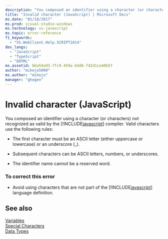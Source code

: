 ```yaml
---
description: "You composed an identifier using a character (or characters) not recognized as valid by the JavaScript compiler."
title: "Invalid character (JavaScript) | Microsoft Docs"
ms.date: "01/18/2017"
ms.prod: visual-studio-windows
ms.technology: vs-javascript
ms.topic: error-reference
f1_keywords: 
  - "VS.WebClient.Help.SCRIPT1014"
dev_langs: 
  - "JavaScript"
  - "TypeScript"
  - "DHTML"
ms.assetid: b6a54a93-7fc9-459a-bdd6-f42d1ce40b5f
author: "mikejo5000"
ms.author: "mikejo"
manager: "ghogen"
---
```

# Invalid character (JavaScript)
You composed an identifier using a character (or characters) not recognized as valid by the [!INCLUDE[javascript](../../javascript/includes/javascript-md.md)] compiler. Valid characters use the following rules:  
  
- The first character must be an ASCII letter (either uppercase or lowercase) or an underscore (_).  
  
- Subsequent characters can be ASCII letters, numbers, or underscores.  
  
- The identifier name cannot be a reserved word.  
  
### To correct this error  
  
- Avoid using characters that are not part of the [!INCLUDE[javascript](../../javascript/includes/javascript-md.md)] language definition.  
  
## See also  
 [Variables](https://developer.mozilla.org/docs/Learn/JavaScript/First_steps/Variables)   
 [Special Characters](https://developer.mozilla.org/docs/Web/JavaScript/Guide/Grammar_and_types)   
 [Data Types](https://developer.mozilla.org/docs/Web/JavaScript/Data_structures)
